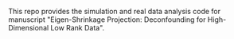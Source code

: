 This repo provides the simulation and real data analysis code for manuscript "Eigen-Shrinkage Projection: Deconfounding for
High-Dimensional Low Rank Data".
